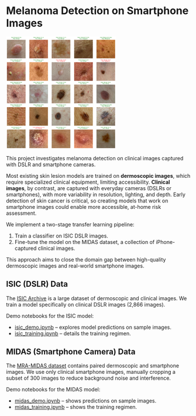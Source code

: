 # Melanoma Detection on Smartphone Images

<img src="midas_demo_results.png" width="300"/>

This project investigates melanoma detection on clinical images captured with DSLR and smartphone cameras.

Most existing skin lesion models are trained on **dermoscopic images**, which require specialized clinical equipment, limiting accessibility. **Clinical images**, by contrast, are captured with everyday cameras (DSLRs or smartphones), with more variability in resolution, lighting, and depth. Early detection of skin cancer is critical, so creating models that work on smartphone images could enable more accessible, at-home risk assessment.

We implement a two-stage transfer learning pipeline:  
1. Train a classifier on ISIC DSLR images.  
2. Fine-tune the model on the MIDAS dataset, a collection of iPhone-captured clinical images.  

This approach aims to close the domain gap between high-quality dermoscopic images and real-world smartphone images.

## ISIC (DSLR) Data
The [ISIC Archive](https://www.isic-archive.com/) is a large dataset of dermoscopic and clinical images. We train a model specifically on clinical DSLR images (2,866 images).  

Demo notebooks for the ISIC model:  
- [isic_demo.ipynb](isic_demo.ipynb) – explores model predictions on sample images.  
- [isic_training.ipynb](isic_training.ipynb) – details the training regimen.

## MIDAS (Smartphone Camera) Data
The [MRA-MIDAS dataset](https://stanfordaimi.azurewebsites.net/datasets/f4c2020f-801a-42dd-a477-a1a8357ef2a5) contains paired dermoscopic and smartphone images. We use only clinical smartphone images, manually cropping a subset of 300 images to reduce background noise and interference.  

Demo notebooks for the MIDAS model:  
- [midas_demo.ipynb](midas_demo.ipynb) – shows predictions on sample images.  
- [midas_training.ipynb](midas_training.ipynb) – shows the training regimen.



